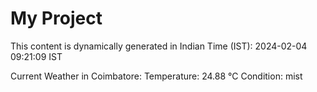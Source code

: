 # My Project

This content is dynamically generated in Indian Time (IST): 2024-02-04 09:21:09 IST


Current Weather in Coimbatore:
Temperature: 24.88 °C
Condition: mist
